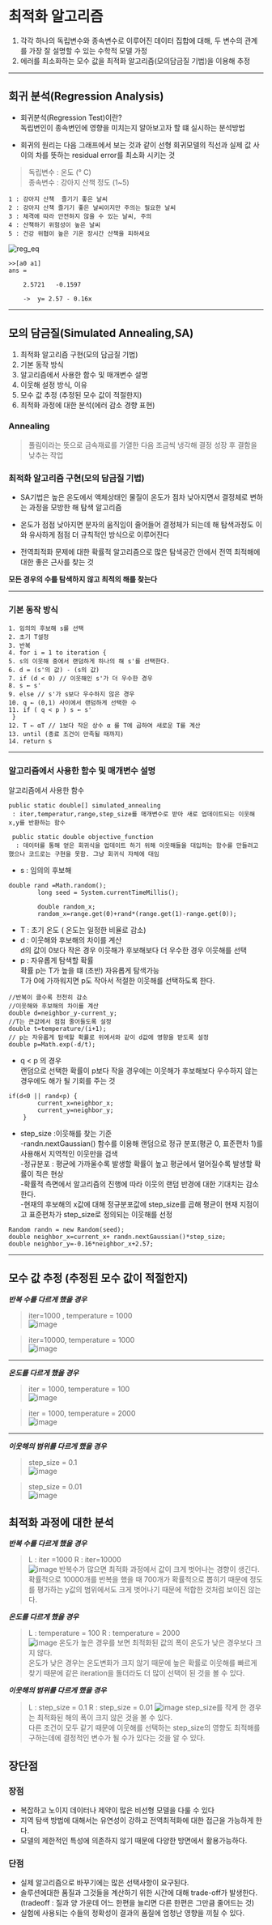 # 최적화 알고리즘  
1. 각각 하나의 독립변수와 종속변수로 이루어진 데이터 집합에 대해, 두 변수의 관계를 가장 잘 설명할 수 있는 수학적 모델 가정  
2. 에러를 최소화하는 모수 값을 최적화 알고리즘(모의담금질 기법)을 이용해 추정  
---


## 회귀 분석(Regression Analysis)  

* 회귀분석(Regression Test)이란?  
독립변인이 종속변인에 영향을 미치는지 알아보고자 할 떄 실시하는 분석방법  

* 회귀의 원리는 다음 그래프에서 보는 것과 같이 선형 회귀모델의 직선과 실제 값 사이의 차를 뜻하는 residual error를 최소화 시키는 것 

> 독립변수 : 온도 (° ⁣C)   
종속변수 : 강아지 산책 정도 (1~5)   
```
1 : 강아지 산책  즐기기 좋은 날씨  
2 : 강아지 산책 즐기기 좋은 날씨이지만 주의는 필요한 날씨   
3 : 체격에 따라 안전하지 않을 수 있는 날씨, 주의  
4 : 산책하기 위험성이 높은 날씨  
5 : 건강 위협이 높은 기온 장시간 산책을 피하세요  
```

![reg_eq](https://user-images.githubusercontent.com/98294597/173908978-3631917b-a802-4aa1-b6e2-24a11d01c416.png)


```
>>[a0 a1]  
ans =

    2.5721   -0.1597  

    ->  y= 2.57 - 0.16x
```


---
## 모의 담금질(Simulated Annealing,SA)
1. 최적화 알고리즘 구현(모의 담금질 기법)  
2. 기본 동작 방식  
3. 알고리즘에서 사용한 함수 및 매개변수 설명  
4. 이웃해 설정 방식, 이유
5. 모수 값 추정 (추정된 모수 값이 적절한지)  
6. 최적화 과정에 대한 분석(에러 감소 경향 표현)  

### Annealing  
> 풀림이라는 뜻으로 금속재료를 가열한 다음 조금씩 냉각해 결정 성장 후 결함을 낮추는 작업

### 최적화 알고리즘 구현(모의 담금질 기법)    
* SA기법은 높은 온도에서 액체상태인 물질이 온도가 점차 낮아지면서 결정체로 변하는 과정을 모방한 해 탐색 알고리즘  
* 온도가 점점 낮아지면 분자의 움직임이 줄어들어 결정체가 되는데 해 탐색과정도 이와 유사하게 점점 더 규칙적인 방식으로 이루어진다  

* 전역최적화 문제에 대한 확률적 알고리즘으로 많은 탐색공간 안에서 전역 최적해에 대한 좋은 근사를 찾는 것  

**모든 경우의 수를 탐색하지 않고 최적의 해를 찾는다** 

---

### 기본 동작 방식   
```
1. 임의의 후보해 s를 선택
2. 초기 T설정  
3. 반복
4. for i = 1 to iteration { 
5. s의 이웃해 중에서 랜덤하게 하나의 해 s'를 선택한다.
6. d = (s'의 값) - (s의 값)
7. if (d < 0) // 이웃해인 s'가 더 우수한 경우
8. s ← s'
9. else // s'가 s보다 우수하지 않은 경우
10. q ← (0,1) 사이에서 랜덤하게 선택한 수
11. if ( q < p ) s ← s'  
 }
12. T ← αT // 1보다 작은 상수 α 를 T에 곱하여 새로운 T를 계산
13. until (종료 조건이 만족될 때까지)
14. return s
```
---
### 알고리즘에서 사용한 함수 및 매개변수 설명

알고리즘에서 사용한 함수 
``` 
public static double[] simulated_annealing  
 : iter,temperatur,range,step_size를 매개변수로 받아 새로 업데이트되는 이웃해 x,y를 반환하는 함수 

 public static double objective_function  
  : 데이터를 통해 얻은 회귀식을 업데이트 하기 위해 이웃해들을 대입하는 함수를 만들려고 했으나 코드로는 구현을 못함. 그냥 회귀식 자체에 대임  
```

* s : 임의의 후보해  
```
double rand =Math.random();
    	long seed = System.currentTimeMillis();
    	
    	double random_x;
        random_x=range.get(0)+rand*(range.get(1)-range.get(0));
```

* T : 초기 온도  ( 온도는 일정한 비율로 감소)  
* d : 이웃해와 후보해의 차이를 계산  
d의 값이 0보다 작은 경우 이웃해가 후보해보다 더 우수한 경우 이웃해를 선택   
* p : 자유롭게 탐색할 확률  
확률 p는 T가 높을 떄 (초반) 자유롭게 탐색가능  
T가 0에 가까워지면 p도 작아서 적절한 이웃해를 선택하도록 한다.  
```
//반복이 클수록 천천히 감소
//이웃해와 후보해의 차이를 계산 
double d=neighbor_y-current_y;
//T는 큰값에서 점점 줄어들도록 설정
double t=temperature/(i+1);
// p는 자유롭게 탐색할 확률로 위에서와 같이 d값에 영향을 받도록 설정
double p=Math.exp(-d/t);
```  
* q < p  의 경우  
 랜덤으로 선택한 확률이 p보다 작을 경우에는
이웃해가 후보해보다 우수하지 않는 경우에도 해가 될 기회를 주는 것  
```
if(d<0 || rand<p) {
    	current_x=neighbor_x;
    	current_y=neighbor_y;
    }
```
* step_size :이웃해를 찾는 기준  
-randn.nextGaussian() 함수를 이용해 랜덤으로 정규 분포(평균 0, 표준편차 1)를 사용해서 지역적인 이웃만을 검색       
-정규분포 : 평균에 가까울수록 발생할 확률이 높고 평균에서 멀어질수록 발생할 확률이 적은 현상    
-확률적 측면에서 알고리즘의 진행에 따라 이웃의 랜덤 반경에 대한 기대치는 감소한다.    
-현재의 후보해의 x값에 대해 정규분포값에 step_size를 곱해 평균이 현재 지점이고 표준편차가 step_size로 정의되는 이웃해를 선정    
```
Random randn = new Random(seed);
double neighbor_x=current_x+ randn.nextGaussian()*step_size;
double neighbor_y=-0.16*neighbor_x+2.57;
```
---
## 모수 값 추정 (추정된 모수 값이 적절한지) 
***반복 수를 다르게 했을 경우***  
> iter=1000 , temperature = 1000  
![image](https://user-images.githubusercontent.com/98294597/173920727-50ef36a4-abd0-41db-ab6a-2b1fc79eed2e.png)

> iter=10000, temperature = 1000  
![image](https://user-images.githubusercontent.com/98294597/173920766-f3119b87-7302-4be3-8557-1fc3849e17f8.png)
---

***온도를 다르게 했을 경우***  
> iter = 1000, temperature = 100    
![image](https://user-images.githubusercontent.com/98294597/173920824-454cdbcb-b342-47fc-98dc-00a0057ab533.png)


> iter = 1000, temperature = 2000    
![image](https://user-images.githubusercontent.com/98294597/173920869-48abd8d4-6e8e-4f8d-88f5-464baa42430b.png)
---

***이웃해의 범위를 다르게 했을 경우***  
> step_size = 0.1  
![image](https://user-images.githubusercontent.com/98294597/173922034-e66d92a8-eb1c-4b6c-ab0e-4e2c889a4e7a.png)

> step_size = 0.01  
![image](https://user-images.githubusercontent.com/98294597/173921613-86c0efeb-7b00-491a-a4df-9885215430a8.png)

## 최적화 과정에 대한 분석  
***반복 수를 다르게 했을 경우***  
> L : iter =1000  R : iter=10000  
![image](https://user-images.githubusercontent.com/98294597/174037074-ebffdd6f-26f6-44af-99b8-a69b9124e89a.png)
반복수가 많으면 최적화 과정에서 값이 크게 벗어나는 경향이 생긴다.  
확률적으로 10000개를 반복을 했을 때 700개가 확률적으로 뽑히기 때문에 정도를 평가하는 y값의 범위에서도 크게 벗어나기 때문에 적합한 것처럼 보이진 않는다.  

***온도를 다르게 했을 경우*** 
> L : temperature = 100  R : temperature = 2000  
![image](https://user-images.githubusercontent.com/98294597/174038719-b15589b0-4054-4798-9a16-3837025f7189.png)
온도가 높은 경우를 보면 최적화된 값의 폭이 온도가 낮은 경우보다 크지 않다.  
온도가 낮은 경우는 온도변화가 크지 않기 때문에 높은 확률로 이웃해를 빠르게 찾기 때문에 같은 iteration을 돌더라도 더 많이 선택이 된 것을 볼 수 있다.  

***이웃해의 범위를 다르게 했을 경우***
> L : step_size = 0.1  R : step_size = 0.01
![image](https://user-images.githubusercontent.com/98294597/174039146-733b3c58-874c-4e3a-b5e5-847fc31c812e.png)
step_size를 작게 한 경우는 최적화된 해의 폭이 크지 않은 것을 볼 수 있다.  
다른 조건이 모두 같기 때문에 이웃해를 선택하는 step_size의 영향도 최적해를 구하는데에 결정적인 변수가 될 수가 있다는 것을 알 수 있다.  

## 장단점
### 장점  
* 복잡하고 노이지 데이터나 제약이 많은 비선형 모델을 다룰 수 있다  
* 지역 탐색 방법에 대해서는 유연성이 강하고 전역최적화에 대한 접근을 가능하게 한다.
* 모델의 제한적인 특성에 의존하지 않기 때문에 다양한 방면에서 활용가능하다. 

### 단점
* 실제 알고리즘으로 바꾸기에는 많은 선택사항이 요구된다.
* 솔루션에대한 품질과 그것들을 계산하기 위한 시간에 대해 trade-off가 발생한다.  
(tradeoff : 질과 양 가운데 어느 한편을 늘리면 다른 한편은 그만큼 줄어드는 것) 
* 실험에 사용되는 수들의 정확성이 결과의 품질에 엄청난 영향을 끼칠 수 있다.  
